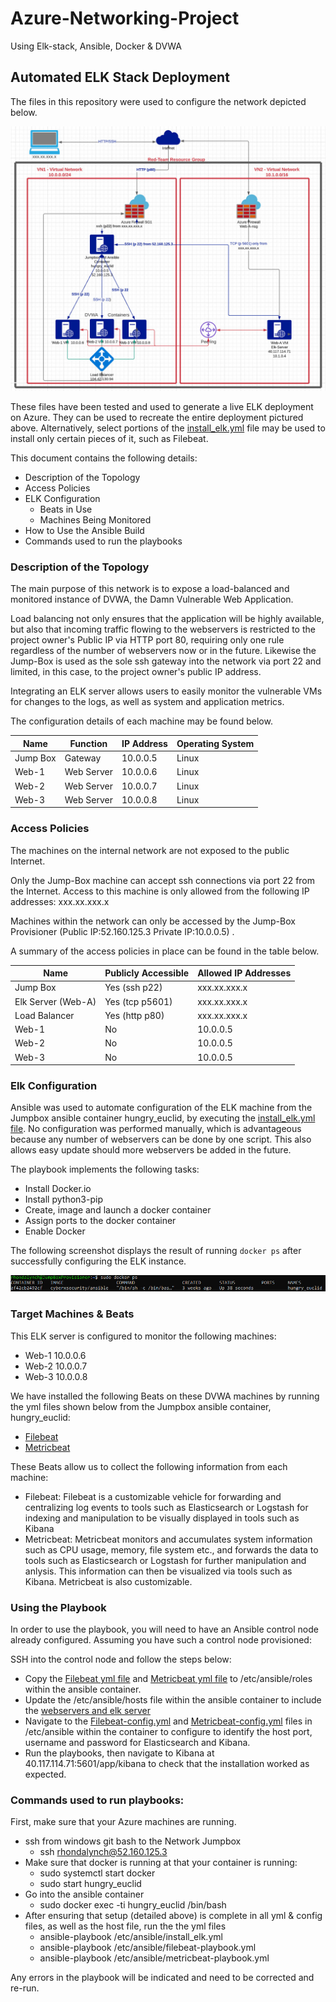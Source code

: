 # Azure-Networking-Project
Using Elk-stack, Ansible, Docker &amp; DVWA
## Automated ELK Stack Deployment

The files in this repository were used to configure the network depicted below.

![Flowchart](https://github.com/RhondaLynch/Azure-Networking-Project/blob/main/Diagrams/Azure%20Flowchart.jpg)

These files have been tested and used to generate a live ELK deployment on Azure. They can be used to recreate the entire deployment pictured above. Alternatively, select portions of the <a href="https://github.com/RhondaLynch/Azure-Networking-Project/blob/main/Ansible/install_elk.yml.txt" target="_top">install_elk.yml</a> file may be used to install only certain pieces of it, such as Filebeat.
  

This document contains the following details:
- Description of the Topology
- Access Policies
- ELK Configuration
  - Beats in Use
  - Machines Being Monitored
- How to Use the Ansible Build
- Commands used to run the playbooks


### Description of the Topology

The main purpose of this network is to expose a load-balanced and monitored instance of DVWA, the Damn Vulnerable Web Application.

Load balancing not only ensures that the application will be highly available, but also that incoming traffic flowing to the webservers is restricted to the project owner's Public IP via HTTP port 80, requiring only one rule regardless of the number of webservers now or in the future. Likewise the Jump-Box is used as the sole ssh gateway into the network via port 22 and limited, in this case, to the project owner's public IP address.

Integrating an ELK server allows users to easily monitor the vulnerable VMs for changes to the logs, as well as system and application metrics.

The configuration details of each machine may be found below.

| Name     | Function | IP Address | Operating System |
|----------|----------|------------|------------------|
| Jump Box | Gateway    | 10.0.0.5 | Linux            |
| Web-1    | Web Server | 10.0.0.6 | Linux            |
| Web-2    | Web Server | 10.0.0.7 | Linux            |
| Web-3    | Web Server | 10.0.0.8 | Linux            |

### Access Policies

The machines on the internal network are not exposed to the public Internet. 

Only the Jump-Box machine can accept ssh connections via port 22 from the Internet. Access to this machine is only allowed from the following IP addresses: xxx.xx.xxx.x

Machines within the network can only be accessed by the Jump-Box Provisioner (Public IP:52.160.125.3 Private IP:10.0.0.5) .

A summary of the access policies in place can be found in the table below.

| Name               | Publicly Accessible | Allowed IP Addresses |
|--------------------|---------------------|----------------------|
| Jump Box           | Yes (ssh p22)       | xxx.xx.xxx.x         |
| Elk Server (Web-A) | Yes (tcp p5601)     | xxx.xx.xxx.x         |
| Load Balancer      | Yes (http p80)      | xxx.xx.xxx.x         |
| Web-1              | No                  | 10.0.0.5             |
| Web-2              | No                  | 10.0.0.5             |
| Web-3              | No                  | 10.0.0.5             |



### Elk Configuration

Ansible was used to automate configuration of the ELK machine from the Jumpbox ansible container hungry_euclid, by executing the <a href="https://github.com/RhondaLynch/Azure-Networking-Project/blob/main/Ansible/install_elk.yml.txt" target="_top">install_elk.yml file</a>. No configuration was performed manually, which is advantageous because any number of webservers can be done by one script.  This also allows easy update should more webservers be added in the future.

The playbook implements the following tasks:
- Install Docker.io
- Install python3-pip
- Create, image and launch a docker container
- Assign ports to the docker container
- Enable Docker

The following screenshot displays the result of running `docker ps` after successfully configuring the ELK instance.

![docker-ps](https://github.com/RhondaLynch/Azure-Networking-Project/blob/main/Ansible/docker-ps.jpg)

### Target Machines & Beats
This ELK server is configured to monitor the following machines:
- Web-1 10.0.0.6
- Web-2 10.0.0.7
- Web-3 10.0.0.8

We have installed the following Beats on these DVWA machines by running the yml files shown below from the Jumpbox ansible container, hungry_euclid:
- <a href="https://github.com/RhondaLynch/Azure-Networking-Project/blob/main/Ansible/filebeat-playbook.yml.txt" target="_top">Filebeat</a>
- <a href="https://github.com/RhondaLynch/Azure-Networking-Project/blob/main/Ansible/metricbeat-playbook.yml.txt" target="_top">Metricbeat</a>

These Beats allow us to collect the following information from each machine:
- Filebeat: Filebeat is a customizable vehicle for forwarding and centralizing log events to tools such as Elasticsearch or Logstash for indexing and manipulation to be visually displayed in tools such as Kibana
- Metricbeat: Metricbeat monitors and accumulates system information such as CPU usage, memory, file system etc., and forwards the data to tools such as Elasticsearch or Logstash for further manipulation and anlysis.  This information can then be visualized via tools such as Kibana.  Metricbeat is also customizable.  

### Using the Playbook
In order to use the playbook, you will need to have an Ansible control node already configured. Assuming you have such a control node provisioned: 

SSH into the control node and follow the steps below:
- Copy the <a href="https://github.com/RhondaLynch/Azure-Networking-Project/blob/main/Ansible/filebeat-playbook.yml.txt" target="_top">Filebeat yml file</a> and <a href="https://github.com/RhondaLynch/Azure-Networking-Project/blob/main/Ansible/metricbeat-playbook.yml.txt" target="_top">Metricbeat yml file</a> to /etc/ansible/roles within the ansible container.
- Update the /etc/ansible/hosts file within the ansible container to include the <a href="https://github.com/RhondaLynch/Azure-Networking-Project/blob/main/Ansible/hosts.txt" target="_top">webservers and elk server</a>
- Navigate to the <a href="https://github.com/RhondaLynch/Azure-Networking-Project/blob/main/Ansible/filebeat-config.yml.txt" target="_top">Filebeat-config.yml</a> and <a href="https://github.com/RhondaLynch/Azure-Networking-Project/blob/main/Ansible/metricbeat-config.yml.txt" target="_top">Metricbeat-config.yml</a> files in /etc/ansible within the container to configure to identify the host port, username and password for Elasticsearch and Kibana.
- Run the playbooks, then navigate to Kibana at 40.117.114.71:5601/app/kibana to check that the installation worked as expected.

### Commands used to run playbooks:
First, make sure that your Azure machines are running.
- ssh from windows git bash to the Network Jumpbox
  - ssh rhondalynch@52.160.125.3
- Make sure that docker is running at that your container is running:
   - sudo systemctl start docker
   - sudo start hungry_euclid
- Go into the ansible container
   - sudo docker exec -ti hungry_euclid /bin/bash
- After ensuring that setup (detailed above) is complete in all yml & config files, as well as the host file, run the the yml files
   - ansible-playbook /etc/ansible/install_elk.yml
   - ansible-playbook /etc/ansible/filebeat-playbook.yml
   - ansible-playbook /etc/ansible/metricbeat-playbook.yml

Any errors in the playbook will be indicated and need to be corrected and re-run.


